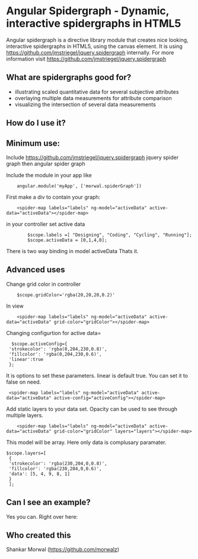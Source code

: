 Angular Spidergraph - Dynamic, interactive spidergraphs in HTML5
========================================================================

Angular spidergraph is a directive library module that creates nice looking, interactive spidergraphs in HTML5, using the canvas element.
It is using https://github.com/jmstriegel/jquery.spidergraph internally.
For more information visit https://github.com/jmstriegel/jquery.spidergraph

What are spidergraphs good for?
---------------------------------

- illustrating scaled quantitative data for several subjective attributes
- overlaying multiple data measurements for attribute comparison
- visualizing the intersection of several data measurements


How do I use it?
----------------

Minimum use:
----------------
Include https://github.com/jmstriegel/jquery.spidergraph jquery spider graph then 
angular spider graph

Include the module in your app like 
```
    angular.module('myApp', ['morwal.spiderGraph'])
```
First make a div to contain your graph:
```
    <spider-map labels="labels" ng-model="activeData" active-data="activeData"></spider-map>
```
in your controller set active data
```
        $scope.labels =[ "Designing", "Coding", "Cycling", "Running"];
        $scope.activeData = [0,1,4,0];
```

There is two way binding in model activeData
Thats it.

Advanced uses
----------------
Change grid color 
in controller 
```
    $scope.gridColor='rgba(20,20,20,0.2)'
```
In view 
```
    <spider-map labels="labels" ng-model="activeData" active-data="activeData" grid-color="gridColor"></spider-map>
```

Changing configurtion for active data=
```
  $scope.activeConfig={
 'strokecolor': 'rgba(0,204,230,0.8)',
 'fillcolor': 'rgba(0,204,230,0.6)',
 'linear':true
 };
```
 It is options to set these parameters. linear is default true. You can set it to false on need. 
```
 <spider-map labels="labels" ng-model="activeData" active-data="activeData" active-config="activeConfig"></spider-map>
```
Add static layers to your data set. Opacity can be used to see through multiple layers.
```
    <spider-map labels="labels" ng-model="activeData" active-data="activeData" grid-color="gridColor" layers="layers"></spider-map>
```
This model will be array. Here only data is complusary paramater.
```
$scope.layers=[
 {
 'strokecolor': 'rgba(230,204,0,0.8)',
 'fillcolor': 'rgba(230,204,0,0.6)',
 'data': [5, 4, 9, 8, 1]
 }
 ];
```

Can I see an example?
-----------------------

Yes you can. Right over here:

Who created this
-----------------------
Shankar Morwal (https://github.com/morwalz)
